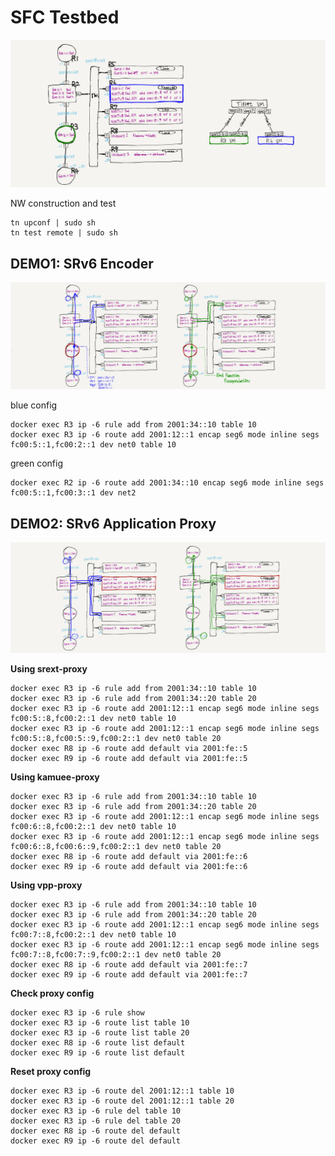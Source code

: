 
# SFC Testbed

![](./img/topo.png)

NW construction and test
```
tn upconf | sudo sh
tn test remote | sudo sh
```

## DEMO1: SRv6 Encoder

![](./img/encoder.png)

blue config
```
docker exec R3 ip -6 rule add from 2001:34::10 table 10
docker exec R3 ip -6 route add 2001:12::1 encap seg6 mode inline segs fc00:5::1,fc00:2::1 dev net0 table 10
```

green config
```
docker exec R2 ip -6 route add 2001:34::10 encap seg6 mode inline segs fc00:5::1,fc00:3::1 dev net2
```

## DEMO2: SRv6 Application Proxy

![](./img/proxy.png)

**Using srext-proxy**
```
docker exec R3 ip -6 rule add from 2001:34::10 table 10
docker exec R3 ip -6 rule add from 2001:34::20 table 20
docker exec R3 ip -6 route add 2001:12::1 encap seg6 mode inline segs fc00:5::8,fc00:2::1 dev net0 table 10
docker exec R3 ip -6 route add 2001:12::1 encap seg6 mode inline segs fc00:5::8,fc00:5::9,fc00:2::1 dev net0 table 20
docker exec R8 ip -6 route add default via 2001:fe::5
docker exec R9 ip -6 route add default via 2001:fe::5
```

**Using kamuee-proxy**
```
docker exec R3 ip -6 rule add from 2001:34::10 table 10
docker exec R3 ip -6 rule add from 2001:34::20 table 20
docker exec R3 ip -6 route add 2001:12::1 encap seg6 mode inline segs fc00:6::8,fc00:2::1 dev net0 table 10
docker exec R3 ip -6 route add 2001:12::1 encap seg6 mode inline segs fc00:6::8,fc00:6::9,fc00:2::1 dev net0 table 20
docker exec R8 ip -6 route add default via 2001:fe::6
docker exec R9 ip -6 route add default via 2001:fe::6
```

**Using vpp-proxy**
```
docker exec R3 ip -6 rule add from 2001:34::10 table 10
docker exec R3 ip -6 rule add from 2001:34::20 table 20
docker exec R3 ip -6 route add 2001:12::1 encap seg6 mode inline segs fc00:7::8,fc00:2::1 dev net0 table 10
docker exec R3 ip -6 route add 2001:12::1 encap seg6 mode inline segs fc00:7::8,fc00:7::9,fc00:2::1 dev net0 table 20
docker exec R8 ip -6 route add default via 2001:fe::7
docker exec R9 ip -6 route add default via 2001:fe::7
```

**Check proxy config**
```
docker exec R3 ip -6 rule show
docker exec R3 ip -6 route list table 10
docker exec R3 ip -6 route list table 20
docker exec R8 ip -6 route list default
docker exec R9 ip -6 route list default
```

**Reset proxy config**
```
docker exec R3 ip -6 route del 2001:12::1 table 10
docker exec R3 ip -6 route del 2001:12::1 table 20
docker exec R3 ip -6 rule del table 10
docker exec R3 ip -6 rule del table 20
docker exec R8 ip -6 route del default
docker exec R9 ip -6 route del default
```
